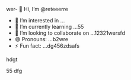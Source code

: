wer- 👋 Hi, I’m @reteeerre
- 👀 I’m interested in ...
- 🌱 I’m currently learning ...55
- 💞️ I’m looking to collaborate on ...12321wersfd
- 😄 Pronouns: ...b2wre
- ⚡ Fun fact: ...dg456zdsafs

<!---rwe
reteeerre/reteeerre is a ✨ special ✨ repository because its123 `README.md` (this fi3le) appears on youffr GitHub profile8876.sdasfd
You can click the Preview link to take a look at your changes.пd4545
--->hdgt
55
dfg
